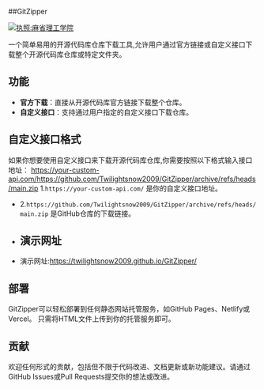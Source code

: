 ##GitZipper

[![执照:麻省理工学院](https://img.shields.io/badge/License-MIT-yellow.svg)](https://opensource.org/licenses/MIT)

一个简单易用的开源代码库仓库下载工具,允许用户通过官方链接或自定义接口下载整个开源代码库仓库或特定文件夹。

## 功能

- **官方下载**：直接从开源代码库官方链接下载整个仓库。
- **自定义接口**：支持通过用户指定的自定义接口下载仓库。

## 自定义接口格式

如果你想要使用自定义接口来下载开源代码库仓库,你需要按照以下格式输入接口地址：
https://your-custom-api.com/https://github.com/Twilightsnow2009/GitZipper/archive/refs/heads/main.zip
1.`https://your-custom-api.com/` 是你的自定义接口地址。
- 2.`https://github.com/Twilightsnow2009/GitZipper/archive/refs/heads/main.zip` 是GitHub仓库的下载链接。
- ## 演示网址
- 演示网址:https://twilightsnow2009.github.io/GitZipper/

## 部署

GitZipper可以轻松部署到任何静态网站托管服务，如GitHub Pages、Netlify或Vercel。
只需将HTML文件上传到你的托管服务即可。

## 贡献

欢迎任何形式的贡献，包括但不限于代码改进、文档更新或新功能建议。请通过GitHub Issues或Pull Requests提交你的想法或改进。
